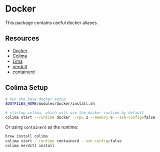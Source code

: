 # Docker

This package contains useful docker aliases.

## Resources

- [Docker](https://docs.docker.com)
- [Colima](https://github.com/abiosoft/colima)
- [Lima](https://lima-vm.io/)
- [nerdctl](https://github.com/containerd/nerdctl)
- [containerd](https://containerd.io/)

## Colima Setup

```sh
# Run the base docker setup
$DOTFILES_HOME/modules/docker/install.sh

# startup colima, which will use the docker runtime by default
colima start --runtime docker --cpu 2 --memory 6 --ssh-config=false
```

Or using `containerd` as the runtime:

```sh
brew install colima
colima start --runtime containerd --ssh-config=false
colima nerdctl install
```
